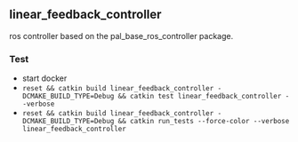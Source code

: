 ## linear_feedback_controller

ros controller based on the pal_base_ros_controller package.

### Test

- start docker
- `reset && catkin build linear_feedback_controller -DCMAKE_BUILD_TYPE=Debug && catkin test linear_feedback_controller --verbose`
- `reset && catkin build linear_feedback_controller -DCMAKE_BUILD_TYPE=Debug && catkin run_tests --force-color --verbose linear_feedback_controller`